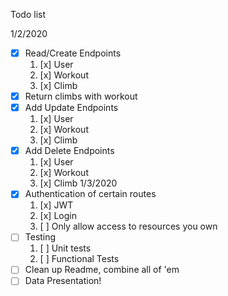 Todo list

1/2/2020
* [x] Read/Create Endpoints
    1. [x] User
    2. [x] Workout
    3. [x] Climb
* [x] Return climbs with workout
* [x] Add Update Endpoints
    1. [x] User
    2. [x] Workout
    3. [x] Climb
* [x] Add Delete Endpoints
    1. [x] User
    2. [x] Workout
    3. [x] Climb
1/3/2020
* [x] Authentication of certain routes
    1. [x] JWT
    2. [x] Login
    3. [ ] Only allow access to resources you own
* [ ] Testing
    1. [ ] Unit tests
    2. [ ] Functional Tests
* [ ] Clean up Readme, combine all of 'em
* [ ] Data Presentation!